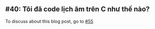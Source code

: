 ## #40: Tôi đã code lịch âm trên C như thế nào? 

To discuss about this blog post, go to [#55](https://github.com/ngxson/blog-comments/issues/55)

<!-- {"issue":55} -->